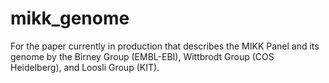 # mikk_genome
For the paper currently in production that describes the MIKK Panel and its genome by the Birney Group (EMBL-EBI), Wittbrodt Group (COS Heidelberg), and Loosli Group (KIT).
